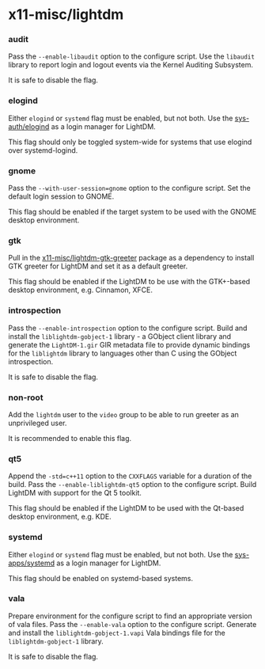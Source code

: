 # x11-misc/lightdm

### audit
Pass the `--enable-libaudit` option to the configure script. Use the `libaudit` library to report login and logout events via the Kernel Auditing Subsystem.

It is safe to disable the flag.

### elogind
Either `elogind` or `systemd` flag must be enabled, but not both. Use the [sys-auth/elogind](../sys-auth/elogind.md) as a login manager for LightDM.

This flag should only be toggled system-wide for systems that use elogind over systemd-logind.

### gnome
Pass the `--with-user-session=gnome` option to the configure script. Set the default login session to GNOME.

This flag should be enabled if the target system to be used with the GNOME desktop environment.

### gtk
Pull in the [x11-misc/lightdm-gtk-greeter](../x11-misc/lightdm-gtk-greeter.md) package as a dependency to install GTK greeter for LightDM and set it as a default greeter.

This flag should be enabled if the LightDM to be use with the GTK+-based desktop environment, e.g. Cinnamon, XFCE.

### introspection
Pass the `--enable-introspection` option to the configure script. Build and install the `liblightdm-gobject-1` library - a GObject client library and generate the `LightDM-1.gir` GIR metadata file to provide dynamic bindings for the `liblightdm` library to languages other than C using the GObject introspection.

It is safe to disable the flag.

### non-root
Add the `lightdm` user to the `video` group to be able to run greeter as an unprivileged user.

It is recommended to enable this flag.

### qt5
Append the `-std=c++11` option to the `CXXFLAGS` variable for a duration of the build. Pass the `--enable-liblightdm-qt5` option to the configure script. Build LightDM with support for the Qt 5 toolkit.

This flag should be enabled if the LightDM to be used with the Qt-based desktop environment, e.g. KDE.

### systemd
Either `elogind` or `systemd` flag must be enabled, but not both. Use the [sys-apps/systemd](../sys-apps/systemd.md) as a login manager for LightDM.

This flag should be enabled on systemd-based systems.

### vala
Prepare environment for the configure script to find an appropriate version of vala files. Pass the `--enable-vala` option to the configure script. Generate and install the `liblightdm-gobject-1.vapi` Vala bindings file for the `liblightdm-gobject-1` library.

It is safe to disable the flag.
